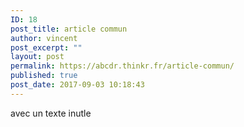 ```yaml
---
ID: 18
post_title: article commun
author: vincent
post_excerpt: ""
layout: post
permalink: https://abcdr.thinkr.fr/article-commun/
published: true
post_date: 2017-09-03 10:18:43
---
```

avec un texte inutle